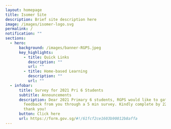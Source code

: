 ```yaml
---
layout: homepage
title: Isomer Site
description: Brief site description here
image: /images/isomer-logo.svg
permalink: /
notification: ""
sections:
  - hero:
      background: /images/banner-RGPS.jpeg
      key_highlights:
        - title: Quick Links
          description: ""
          url: ""
        - title: Home-based Learning
          description: ""
          url: ""
  - infobar:
      title: Survey for 2021 Pri 6 Students
      subtitle: Announcements
      description: Dear 2021 Primary 6 students, RGPS would like to gather some
        feedback from you through a 5 min survey. Kindly complete by 22 April,
        thank you!
      button: Click here
      url: https://form.gov.sg/#!/61fcf2ce1603b90012b8affa
---
```


